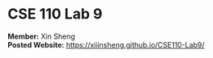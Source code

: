 # CSE 110 Lab 9

**Member:** Xin Sheng  
**Posted Website:** https://xiiinsheng.github.io/CSE110-Lab9/
